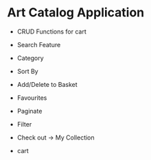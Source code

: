 # Art Catalog Application
 - CRUD Functions for cart
 - Search Feature
 - Category
 - Sort By
 - Add/Delete to Basket
 - Favourites
 - Paginate
  - Filter

 - Check out -> My Collection
 - cart


